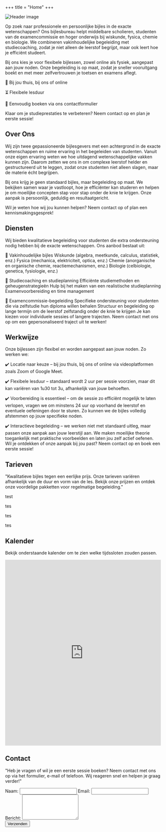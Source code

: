 +++
title = "Home"
+++

<div class="main-image-wrapper">
  <img src="/images/bijles.jpg" alt="Header image" class="main-image">
</div>

Op zoek naar professionele en persoonlijke bijles in de exacte wetenschappen? Ons bijlesbureau helpt middelbare scholieren, studenten van de examencommissie en hoger onderwijs bij wiskunde, fysica, chemie en biologie. We combineren vakinhoudelijke begeleiding met studiecoaching, zodat je niet alleen de leerstof begrijpt, maar ook leert hoe je efficiënt studeert.

Bij ons kies je voor flexibele bijlessen, zowel online als fysiek, aangepast aan jouw noden. Onze begeleiding is op maat, zodat je sneller vooruitgang boekt en met meer zelfvertrouwen je toetsen en examens aflegt.

📍 Bij jou thuis, bij ons of online

⏳ Flexibele lesduur

📅 Eenvoudig boeken via ons contactformulier

Klaar om je studieprestaties te verbeteren? Neem contact op en plan je eerste sessie!

## Over Ons

Wij zijn twee gepassioneerde bijlesgevers met een achtergrond in de exacte wetenschappen en ruime ervaring in het begeleiden van studenten. Vanuit onze eigen ervaring weten we hoe uitdagend wetenschappelijke vakken kunnen zijn. Daarom zetten we ons in om complexe leerstof helder en gestructureerd uit te leggen, zodat onze studenten niet alleen slagen, maar de materie écht begrijpen.

Bij ons krijg je geen standaard bijles, maar begeleiding op maat. We bekijken samen waar je vastloopt, hoe je efficiënter kan studeren en helpen je om moeilijke concepten stap voor stap onder de knie te krijgen. Onze aanpak is persoonlijk, geduldig en resultaatgericht.

Wil je weten hoe wij jou kunnen helpen? Neem contact op of plan een kennismakingsgesprek!

## Diensten

Wij bieden kwalitatieve begeleiding voor studenten die extra ondersteuning nodig hebben bij de exacte wetenschappen. Ons aanbod bestaat uit:

📌 Vakinhoudelijke bijles
Wiskunde (algebra, meetkunde, calculus, statistiek, enz.)
Fysica (mechanica, elektriciteit, optica, enz.)
Chemie (anorganische en organische chemie, reactiemechanismen, enz.)
Biologie (celbiologie, genetica, fysiologie, enz.)

📌 Studiecoaching en studieplanning
Efficiënte studiemethoden en geheugenstrategieën
Hulp bij het maken van een realistische studieplanning
Examenvoorbereiding en time management

📌 Examencommissie-begeleiding
Specifieke ondersteuning voor studenten die via zelfstudie hun diploma willen behalen
Structuur en begeleiding op lange termijn om de leerstof zelfstandig onder de knie te krijgen
Je kan kiezen voor individuele sessies of langere trajecten. Neem contact met ons op om een gepersonaliseerd traject uit te werken!

## Werkwijze

Onze bijlessen zijn flexibel en worden aangepast aan jouw noden. Zo werken we:

✔️ Locatie naar keuze – bij jou thuis, bij ons of online via videoplatformen zoals Zoom of Google Meet.

✔️ Flexibele lesduur – standaard wordt 2 uur per sessie voorzien, maar dit kan variëren van 1u30 tot 3u, afhankelijk van jouw behoeften.

✔️ Voorbereiding is essentieel – om de sessie zo efficiënt mogelijk te laten verlopen, vragen we om minstens 24 uur op voorhand de leerstof en eventuele oefeningen door te sturen. Zo kunnen we de bijles volledig afstemmen op jouw specifieke noden.

✔️ Interactieve begeleiding – we werken niet met standaard uitleg, maar passen onze aanpak aan jouw leerstijl aan. We maken moeilijke theorie toegankelijk met praktische voorbeelden en laten jou zelf actief oefenen.
Wil je ontdekken of onze aanpak bij jou past? Neem contact op en boek een eerste sessie!

## Tarieven

"Kwalitatieve bijles tegen een eerlijke prijs. Onze tarieven variëren afhankelijk van de duur en vorm van de les. Bekijk onze prijzen en ontdek onze voordelige pakketten voor regelmatige begeleiding."

test

tes

tes

tes

## Kalender

Bekijk onderstaande kalender om te zien welke tijdssloten zouden passen.

<div class="calendar-wrapper">
  <iframe
    src="https://calendar.google.com/calendar/embed?src=bijles.exponent%40gmail.com&ctz=Europe%2FBrussels&mode=WEEK&wkst=2"
    style="border: 0"
    width="100%"
    height="600"
    frameborder="0"
    scrolling="no">
  </iframe>
</div>

## Contact

"Heb je vragen of wil je een eerste sessie boeken? Neem contact met ons op via het formulier, e-mail of telefoon. Wij reageren snel en helpen je graag verder!"

<form action="https://api.web3forms.com/submit" method="POST" id="form" class="contact-form">
  <input type="hidden" name="access_key" value="e49caaca-5fa5-4088-86ed-99342817daa0">
  <label for="name">Naam:</label>
  <input type="text" name="name" required>
  <label for="email">Email:</label>
  <input type="email" name="email" required>
  <label for="message">Bericht:</label>
  <textarea name="message" rows="5" required></textarea>
  <div class="h-captcha" data-captcha="true"></div>
  <p id="captcha-error" class="form-error" style="display: none;">Gelieve de captcha in te vullen.</p>
  <button type="submit">Verzenden</button>
</form>
<p id="success-message" class="form-success" style="display: none;">Bedankt voor je bericht! We nemen snel contact op.</p>